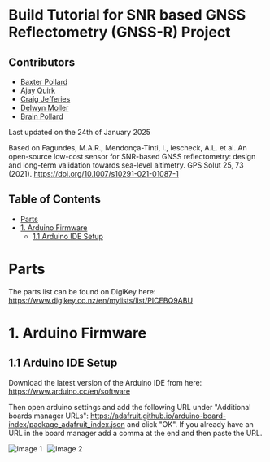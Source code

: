 # Build Tutorial for SNR based GNSS Reflectometry (GNSS-R) Project

## Contributors
- [Baxter Pollard](mailto:baxter.b.pollard@gmail.com)
- [Ajay Quirk](mailto:quirkajay@myvuw.ac.nz)
- [Craig Jefferies](mailto:jefferiesc@mtaspiring.school.nz)
- [Delwyn Moller](mailto:delwyn.moller@auckland.ac.nz)
- [Brain Pollard](mailto:bpollard@restorelab.co.nz)

Last updated on the 24th of January 2025

Based on Fagundes, M.A.R., Mendonça-Tinti, I., Iescheck, A.L. et al. An open-source low-cost sensor for SNR-based GNSS reflectometry: design and long-term validation towards sea-level altimetry. GPS Solut 25, 73 (2021). https://doi.org/10.1007/s10291-021-01087-1

## Table of Contents
- [Parts](#parts)
- [1. Arduino Firmware](#1-arduino-firmware)
  - [1.1 Arduino IDE Setup](#11-arduino-ide-setup)
# Parts
The parts list can be found on DigiKey here: https://www.digikey.co.nz/en/mylists/list/PICEBQ9ABU

# 1. Arduino Firmware
## 1.1 Arduino IDE Setup
Download the latest version of the Arduino IDE from here: https://www.arduino.cc/en/software

Then open arduino settings and add the following URL under "Additional boards manager URLs": https://adafruit.github.io/arduino-board-index/package_adafruit_index.json and click "OK". If you already have an URL in the board manager add a comma at the end and then paste the URL.

<div style="display: flex; align-items: flex-start;">
    <img src=".images/arduino-settings.png" alt="Image 1" style="max-width: 512px; height: auto;"/>
    <img src=".images/arduino-board-manager.png" alt="Image 2" style="max-width: 512px; height: auto; margin-left: 10px;"/>
</div>

